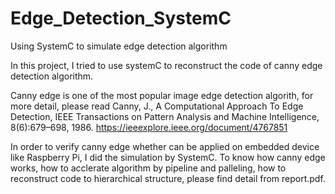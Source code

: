 # Edge_Detection_SystemC
Using SystemC to simulate edge detection algorithm

In this project, I tried to use systemC to reconstruct the code of canny edge detection algorithm.

Canny edge is one of the most popular image edge detection algorith, for more detail, please read Canny, J., A Computational Approach To Edge Detection, IEEE Transactions on Pattern Analysis and Machine Intelligence, 8(6):679–698, 1986. https://ieeexplore.ieee.org/document/4767851

In order to verify canny edge whether can be applied on embedded device like Raspberry Pi, I did the simulation by SystemC. To know how canny edge works, how to acclerate algorithm by pipeline and palleling, how to reconstruct code to hierarchical structure, please find detail from report.pdf. 
